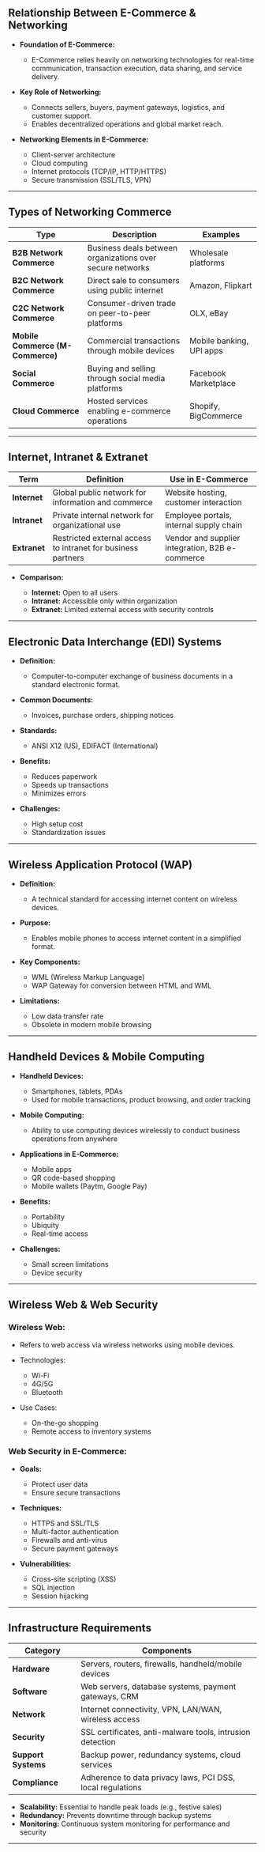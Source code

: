 ## **Relationship Between E-Commerce & Networking**

* **Foundation of E-Commerce:**

  * E-Commerce relies heavily on networking technologies for real-time communication, transaction execution, data sharing, and service delivery.
* **Key Role of Networking:**

  * Connects sellers, buyers, payment gateways, logistics, and customer support.
  * Enables decentralized operations and global market reach.
* **Networking Elements in E-Commerce:**

  * Client-server architecture
  * Cloud computing
  * Internet protocols (TCP/IP, HTTP/HTTPS)
  * Secure transmission (SSL/TLS, VPN)

---

## **Types of Networking Commerce**

| **Type**                         | **Description**                                           | **Examples**             |
| -------------------------------- | --------------------------------------------------------- | ------------------------ |
| **B2B Network Commerce**         | Business deals between organizations over secure networks | Wholesale platforms      |
| **B2C Network Commerce**         | Direct sale to consumers using public internet            | Amazon, Flipkart         |
| **C2C Network Commerce**         | Consumer-driven trade on peer-to-peer platforms           | OLX, eBay                |
| **Mobile Commerce (M-Commerce)** | Commercial transactions through mobile devices            | Mobile banking, UPI apps |
| **Social Commerce**              | Buying and selling through social media platforms         | Facebook Marketplace     |
| **Cloud Commerce**               | Hosted services enabling e-commerce operations            | Shopify, BigCommerce     |

---

## **Internet, Intranet & Extranet**

| **Term**     | **Definition**                                               | **Use in E-Commerce**                           |
| ------------ | ------------------------------------------------------------ | ----------------------------------------------- |
| **Internet** | Global public network for information and commerce           | Website hosting, customer interaction           |
| **Intranet** | Private internal network for organizational use              | Employee portals, internal supply chain         |
| **Extranet** | Restricted external access to intranet for business partners | Vendor and supplier integration, B2B e-commerce |

* **Comparison:**

  * **Internet:** Open to all users
  * **Intranet:** Accessible only within organization
  * **Extranet:** Limited external access with security controls

---

## **Electronic Data Interchange (EDI) Systems**

* **Definition:**

  * Computer-to-computer exchange of business documents in a standard electronic format.
* **Common Documents:**

  * Invoices, purchase orders, shipping notices
* **Standards:**

  * ANSI X12 (US), EDIFACT (International)
* **Benefits:**

  * Reduces paperwork
  * Speeds up transactions
  * Minimizes errors
* **Challenges:**

  * High setup cost
  * Standardization issues

---

## **Wireless Application Protocol (WAP)**

* **Definition:**

  * A technical standard for accessing internet content on wireless devices.
* **Purpose:**

  * Enables mobile phones to access internet content in a simplified format.
* **Key Components:**

  * WML (Wireless Markup Language)
  * WAP Gateway for conversion between HTML and WML
* **Limitations:**

  * Low data transfer rate
  * Obsolete in modern mobile browsing

---

## **Handheld Devices & Mobile Computing**

* **Handheld Devices:**

  * Smartphones, tablets, PDAs
  * Used for mobile transactions, product browsing, and order tracking
* **Mobile Computing:**

  * Ability to use computing devices wirelessly to conduct business operations from anywhere
* **Applications in E-Commerce:**

  * Mobile apps
  * QR code-based shopping
  * Mobile wallets (Paytm, Google Pay)
* **Benefits:**

  * Portability
  * Ubiquity
  * Real-time access
* **Challenges:**

  * Small screen limitations
  * Device security

---

## **Wireless Web & Web Security**

### **Wireless Web:**

* Refers to web access via wireless networks using mobile devices.
* Technologies:

  * Wi-Fi
  * 4G/5G
  * Bluetooth
* Use Cases:

  * On-the-go shopping
  * Remote access to inventory systems

### **Web Security in E-Commerce:**

* **Goals:**

  * Protect user data
  * Ensure secure transactions
* **Techniques:**

  * HTTPS and SSL/TLS
  * Multi-factor authentication
  * Firewalls and anti-virus
  * Secure payment gateways
* **Vulnerabilities:**

  * Cross-site scripting (XSS)
  * SQL injection
  * Session hijacking

---

## **Infrastructure Requirements**

| **Category**        | **Components**                                             |
| ------------------- | ---------------------------------------------------------- |
| **Hardware**        | Servers, routers, firewalls, handheld/mobile devices       |
| **Software**        | Web servers, database systems, payment gateways, CRM       |
| **Network**         | Internet connectivity, VPN, LAN/WAN, wireless access       |
| **Security**        | SSL certificates, anti-malware tools, intrusion detection  |
| **Support Systems** | Backup power, redundancy systems, cloud services           |
| **Compliance**      | Adherence to data privacy laws, PCI DSS, local regulations |

* **Scalability:** Essential to handle peak loads (e.g., festive sales)
* **Redundancy:** Prevents downtime through backup systems
* **Monitoring:** Continuous system monitoring for performance and security

---
